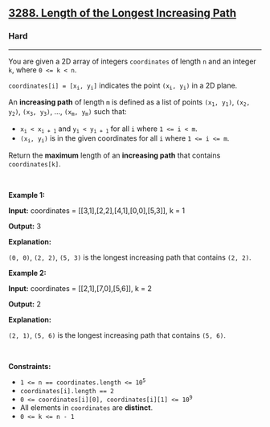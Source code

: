 <h2><a href="https://leetcode.com/problems/length-of-the-longest-increasing-path">3288. Length of the Longest Increasing Path</a></h2><h3>Hard</h3><hr><p>You are given a 2D array of integers <code>coordinates</code> of length <code>n</code> and an integer <code>k</code>, where <code>0 &lt;= k &lt; n</code>.</p>

<p><code>coordinates[i] = [x<sub>i</sub>, y<sub>i</sub>]</code> indicates the point <code>(x<sub>i</sub>, y<sub>i</sub>)</code> in a 2D plane.</p>

<p>An <strong>increasing path</strong> of length <code>m</code> is defined as a list of points <code>(x<sub>1</sub>, y<sub>1</sub>)</code>, <code>(x<sub>2</sub>, y<sub>2</sub>)</code>, <code>(x<sub>3</sub>, y<sub>3</sub>)</code>, ..., <code>(x<sub>m</sub>, y<sub>m</sub>)</code> such that:</p>

<ul>
	<li><code>x<sub>i</sub> &lt; x<sub>i + 1</sub></code> and <code>y<sub>i</sub> &lt; y<sub>i + 1</sub></code> for all <code>i</code> where <code>1 &lt;= i &lt; m</code>.</li>
	<li><code>(x<sub>i</sub>, y<sub>i</sub>)</code> is in the given coordinates for all <code>i</code> where <code>1 &lt;= i &lt;= m</code>.</li>
</ul>

<p>Return the <strong>maximum</strong> length of an <strong>increasing path</strong> that contains <code>coordinates[k]</code>.</p>

<p>&nbsp;</p>
<p><strong class="example">Example 1:</strong></p>

<div class="example-block">
<p><strong>Input:</strong> <span class="example-io">coordinates = [[3,1],[2,2],[4,1],[0,0],[5,3]], k = 1</span></p>

<p><strong>Output:</strong> <span class="example-io">3</span></p>

<p><strong>Explanation:</strong></p>

<p><code>(0, 0)</code>, <code>(2, 2)</code>, <code>(5, 3)</code><!-- notionvc: 082cee9e-4ce5-4ede-a09d-57001a72141d --> is the longest increasing path that contains <code>(2, 2)</code>.</p>
</div>

<p><strong class="example">Example 2:</strong></p>

<div class="example-block">
<p><strong>Input:</strong> <span class="example-io">coordinates = [[2,1],[7,0],[5,6]], k = 2</span></p>

<p><strong>Output:</strong> <span class="example-io">2</span></p>

<p><strong>Explanation:</strong></p>

<p><code>(2, 1)</code>, <code>(5, 6)</code> is the longest increasing path that contains <code>(5, 6)</code>.</p>
</div>

<p>&nbsp;</p>
<p><strong>Constraints:</strong></p>

<ul>
	<li><code>1 &lt;= n == coordinates.length &lt;= 10<sup>5</sup></code></li>
	<li><code>coordinates[i].length == 2</code></li>
	<li><code>0 &lt;= coordinates[i][0], coordinates[i][1] &lt;= 10<sup>9</sup></code></li>
	<li>All elements in <code>coordinates</code> are <strong>distinct</strong>.<!-- notionvc: 6e412fc2-f9dd-4ba2-b796-5e802a2b305a --><!-- notionvc: c2cf5618-fe99-4909-9b4c-e6b068be22a6 --></li>
	<li><code>0 &lt;= k &lt;= n - 1</code></li>
</ul>

